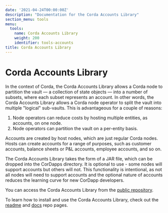 ```yaml
---
date: '2021-04-24T00:00:00Z'
description: "Documentation for the Corda Accounts Library"
section_menu: tools
menu:
  tools:
    name: Corda Accounts Library
    weight: 200
    identifier: tools-accounts
title: Corda Accounts Library
---
```


# Corda Accounts Library

In the context of Corda, the Corda Accounts Library allows a Corda node to partition the vault — a collection of state objects — into a number of subsets, where each subset represents an account. In other words, the Corda Accounts Library allows a Corda node operator to split the vault into multiple "logical" sub-vaults. This is advantageous for a couple of reasons:

1. Node operators can reduce costs by hosting multiple entities, as accounts, on one node.
2. Node operators can partition the vault on a per-entity basis.

Accounts are created by host nodes, which are just regular Corda nodes. Hosts can create accounts for a range of purposes, such as customer accounts, balance sheets or P&L accounts, employee accounts, and so on.

The Corda Accounts Library takes the form of a JAR file, which can be dropped into the CorDapps directory. It is optional to use - some nodes will support accounts but others will not. This functionality is intentional, as not all nodes will need to support accounts and the optional nature of accounts reduces the learning curve for new CorDapp developers.

You can access the Corda Accounts Library from the [public repository](https://github.com/corda/accounts).

To learn how to install and use the Corda Accounts Library, check out the [readme](https://github.com/corda/accounts/blob/master/README.md) and [docs](https://github.com/corda/accounts/blob/master/docs.md) repo pages.
